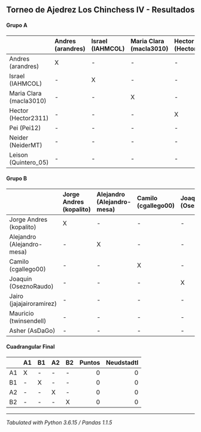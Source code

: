 ## Torneo de Ajedrez Los Chinchess IV - Resultados

#### Grupo A
|                           | Andres (arandres) | Israel (IAHMCOL)  | Maria Clara (macla3010)  | Hector (Hector2311)  | Pei (Pei12)  | Neider (NeiderMT) | Leison (Quintero_05)  |  Puntos |  Neudstadtl |
| :------------------------ | :---------------- | :---------------- | :-------------------- | :------------------- | :----------- | :---------------- | --------------------:    | ------: | ----------: |
| Andres (arandres)         | X                 | -                 | -                     | -                    | -            | -                 | -                        |       0 |           0 |
| Israel (IAHMCOL)          | -                 | X                 | -                     | -                    | -            | -                 | -                        |       0 |           0 |
| Maria Clara (macla3010)   | -                 | -                 | X                     | -                    | -            | -                 | -                        |       0 |           0 |
| Hector (Hector2311)       | -                 | -                 | -                     | X                    | -            | -                 | -                        |       0 |           0 |
| Pei (Pei12)               | -                 | -                 | -                     | -                    | X            | -                 | -                        |       0 |           0 |
| Neider (NeiderMT)         | -                 | -                 | -                     | -                    | -            | X                 | -                        |       0 |           0 |
| Leison (Quintero_05)      | -                 | -                 | -                     | -                    | -            | -                 | X                        |       0 |           0 |

#### Grupo B
|                              | Jorge Andres (kopalito) | Alejandro (Alejandro-mesa) | Camilo (cgallego00) | Joaquin (OseznoRaudo) | Jairo (jajajairoramirez)  | Mauricio (twinsendell) | Asher (AsDaGo) |  Puntos |  Neudstadtl |
| :--------------------------- | :---------------------- | :------------------------- | :------------------ | :-------------------- | :------------------------ | :--------------------- | :------------  | ------: | ----------: |
| Jorge Andres (kopalito)      | X                       | -                          | -                   | -                     | -                         | -                      | -              |       0 |           0 |
| Alejandro (Alejandro-mesa)   | -                       | X                          | -                   | -                     | -                         | -                      | -              |       0 |           0 |
| Camilo (cgallego00)          | -                       | -                          | X                   | -                     | -                         | -                      | -              |       0 |           0 |
| Joaquin (OseznoRaudo)        | -                       | -                          | -                   | X                     | -                         | -                      | -              |       0 |           0 |
| Jairo (jajajairoramirez)     | -                       | -                          | -                   | -                     | X                         | -                      | -              |       0 |           0 |
| Mauricio (twinsendell)       | -                       | -                          | -                   | -                     | -                         | X                      | -              |       0 |           0 |
| Asher (AsDaGo)               | -                       | -                          | -                   | -                     | -                         | -                      | X              |       0 |           0 |


#### Cuadrangular Final
|                      | A1                | B1                  | A2                   | B2              |   Puntos | Neudstadtl |
| :------------------- | :---------------- | :------------------ | :------------------- | :-------------- | -------: | ---------: |
| A1                   | X                 | -                   | -                    | -               |        0 |          0 |
| B1                   | -                 | X                   | -                    | -               |        0 |          0 |
| A2                   | -                 | -                   | X                    | -               |        0 |          0 |
| B2                   | -                 | -                   | -                    | X               |        0 |          0 |

****
*Tabulated with Python 3.6.15 / Pandas 1.1.5*
